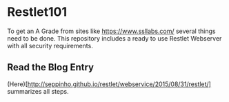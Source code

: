 # Restlet101

To get an A Grade from sites like https://www.ssllabs.com/ several things need to be done. This repository includes a ready to use Restlet Webserver with all security requirements. 

## Read the Blog Entry
(Here)[http://seppinho.github.io/restlet/webservice/2015/08/31/restlet/] summarizes all steps. 
